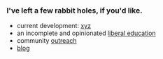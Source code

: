 ### I've left a few rabbit holes, if you'd like.

- current development: [xyz](https://github.com/ddaaggeett/xyz)
- an incomplete and opinionated [liberal education](https://www.youtube.com/playlist?list=PLKO9AFm3pJHa2gLFKHnCH4dUcnUWjeI71)
- community [outreach](./src/outreach.md)
- [blog](./src/blog/README.md)
